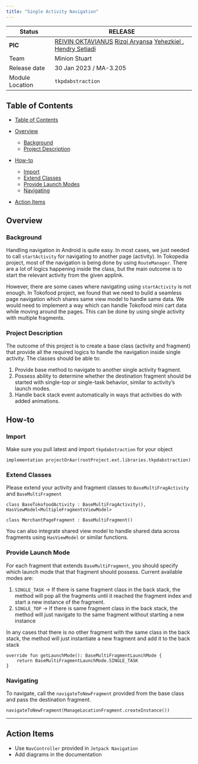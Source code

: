 ```yaml
---
title: "Single Activity Navigation"
---
```



| **Status**      | <!--start status:GREEN-->RELEASE<!--end status-->                                                                                                                                                                                                                                                                                                                                                                      |
|-----------------|------------------------------------------------------------------------------------------------------------------------------------------------------------------------------------------------------------------------------------------------------------------------------------------------------------------------------------------------------------------------------------------------------------------------|
| **PIC**         | [REIVIN OKTAVIANUS](https://tokopedia.atlassian.net/wiki/people/5dae89dab86cd40c2da5ad2f?ref=confluence) [Rizqi Aryansa](https://tokopedia.atlassian.net/wiki/people/5e25ee87006fae0ca232e1ac?ref=confluence) [Yehezkiel .](https://tokopedia.atlassian.net/wiki/people/5c94aa7a7792242c8613ad14?ref=confluence) [Hendry Setiadi](https://tokopedia.atlassian.net/wiki/people/5c94ae68999a3f2d4cae9b85?ref=confluence) |
| Team            | Minion Stuart                                                                                                                                                                                                                                                                                                                                                                                                          |
| Release date    | 30 Jan 2023 / <!--start status:GREY-->MA-3.205<!--end status-->                                                                                                                                                                                                                                                                                                                                                        |
| Module Location | `tkpdabstraction`                                                                                                                                                                                                                                                                                                                                                                                                      |

## Table of Contents

- [Table of Contents](https://tokopedia.atlassian.net/wiki/spaces/PA/pages/2133920394/Single+Activity+Navigation#Table+of+Contents)
- [Overview](https://tokopedia.atlassian.net/wiki/spaces/PA/pages/2133920394/Single+Activity+Navigation#Overview)


	- [Background](https://tokopedia.atlassian.net/wiki/spaces/PA/pages/2133920394/Single+Activity+Navigation#Background)
	- [Project Description](https://tokopedia.atlassian.net/wiki/spaces/PA/pages/2133920394/Single+Activity+Navigation#Project+Description)
- [How-to](https://tokopedia.atlassian.net/wiki/spaces/PA/pages/2133920394/Single+Activity+Navigation#How-to)


	- [Import](#Import)
	- [Extend Classes](https://tokopedia.atlassian.net/wiki/spaces/PA/pages/2133920394/Single+Activity+Navigation#Extend+Classes)
	- [Provide Launch Modes](https://tokopedia.atlassian.net/wiki/spaces/PA/pages/2133920394/Single+Activity+Navigation#Provide+Launch+Modes)
	- [Navigating](https://tokopedia.atlassian.net/wiki/spaces/PA/pages/2133920394/Single+Activity+Navigation#Navigating)
- [Action Items](https://tokopedia.atlassian.net/wiki/spaces/PA/pages/2133920394/Single+Activity+Navigation#Action+Items)

## Overview

### Background

Handling navigation in Android is quite easy. In most cases, we just needed to call `startActivity` for navigating to another page (activity). In Tokopedia project, most of the navigation is being done by using `RouteManager`. There are a lot of logics happening inside the class, but the main outcome is to start the relevant activity from the given applink.  
  
However, there are some cases where navigating using `startActivity` is not enough. In Tokofood project, we found that we need to build a seamless page navigation which shares same view model to handle same data. We would need to implement a way which can handle Tokofood mini cart data while moving around the pages. This can be done by using single activity with multiple fragments.

### Project Description

The outcome of this project is to create a base class (activity and fragment) that provide all the required logics to handle the navigation inside single activity. The classes should be able to:

1. Provide base method to navigate to another single activity fragment.
2. Possess ability to determine whether the destination fragment should be started with single-top or single-task behavior, similar to activity’s launch modes.
3. Handle back stack event automatically in ways that activities do with added animations.

## How-to

### Import

Make sure you pull latest and import `tkpdabstraction` for your object



```
implementation projectOrAar(rootProject.ext.libraries.tkpdabstraction)
```

### Extend Classes

Please extend your activity and fragment classes to `BaseMultiFragActivity` and `BaseMultiFragment`



```
class BaseTokofoodActivity : BaseMultiFragActivity(), HasViewModel<MultipleFragmentsViewModel>
```



```
class MerchantPageFragment : BaseMultiFragment()
```

You can also integrate shared view model to handle shared data across fragments using `HasViewModel` or similar functions.

### Provide Launch Mode

For each fragment that extends `BaseMultiFragment`, you should specify which launch mode that that fragment should possess. Current available modes are:

1. `SINGLE_TASK` → If there is same fragment class in the back stack, the method will pop all the fragments until it reached the fragment index and start a new instance of the fragment.
2. `SINGLE_TOP` → If there is same fragment class in the back stack, the method will just navigate to the same fragment without starting a new instance

In any cases that there is no other fragment with the same class in the back stack, the method will just instantiate a new fragment and add it to the back stack



```
override fun getLaunchMode(): BaseMultiFragmentLaunchMode {
    return BaseMultiFragmentLaunchMode.SINGLE_TASK
}
```

### Navigating

To navigate, call the `navigateToNewFragment` provided from the base class and pass the destination fragment. 



```
navigateToNewFragment(ManageLocationFragment.createInstance())
```



---

## Action Items

- Use `NavController` provided in `Jetpack Navigation`
- Add diagrams in the documentation
